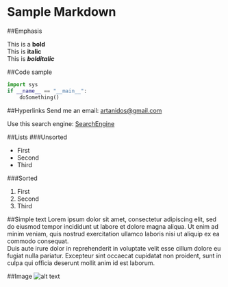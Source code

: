 # Sample Markdown
##Emphasis

This is a **bold**  
This is **italic**  
This is ***bolditalic***

##Code sample
```python
import sys
if __name__ == "__main__":
    doSomething()
```
##Hyperlinks
Send me an email: 
<artanidos@gmail.com>

Use this search engine:
[SearchEngine](https://startpage.com)

##Lists
###Unsorted
- First
- Second
- Third

###Sorted
1. First
2. Second
3. Third

##Simple text
Lorem ipsum dolor sit amet, consectetur adipiscing elit, sed do eiusmod tempor incididunt ut labore et dolore magna aliqua. Ut enim ad minim veniam, quis nostrud exercitation ullamco laboris nisi ut aliquip ex ea commodo consequat.  
Duis aute irure dolor in reprehenderit in voluptate velit esse cillum dolore eu fugiat nulla pariatur. Excepteur sint occaecat cupidatat non proident, sunt in culpa qui officia deserunt mollit anim id est laborum.

##Image
![alt text](../images/icon64.png "Logo")

